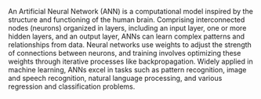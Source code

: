 An Artificial Neural Network (ANN) is a computational model inspired by the structure and functioning of the human brain. Comprising interconnected nodes (neurons) organized in layers, including an input layer, one or more hidden layers, and an output layer, ANNs can learn complex patterns and relationships from data. Neural networks use weights to adjust the strength of connections between neurons, and training involves optimizing these weights through iterative processes like backpropagation. Widely applied in machine learning, ANNs excel in tasks such as pattern recognition, image and speech recognition, natural language processing, and various regression and classification problems.
